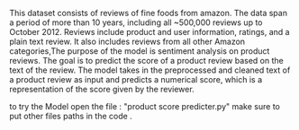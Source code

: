 This dataset consists of reviews of fine foods from amazon. The data span a period of more than 10 years, including all ~500,000 reviews up to October 2012. Reviews include product and user information, ratings, and a plain text review. It also includes reviews from all other Amazon categories,The purpose of the model is sentiment analysis on product reviews. The goal is to predict the score of a 
product review based on the text of the review.
The model takes in the preprocessed and cleaned text of a product review as input and predicts a numerical score,
which is a representation of the score given by the reviewer.

to try the Model open the file : "product score predicter.py"
make sure to put other files paths in the code .
